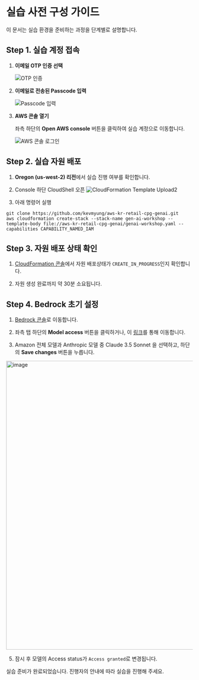 # 실습 사전 구성 가이드

이 문서는 실습 환경을 준비하는 과정을 단계별로 설명합니다.


## Step 1. 실습 계정 접속

1. **이메일 OTP 인증 선택**

   ![OTP 인증](./images/Event_Engine_OTP.png)

2. **이메일로 전송된 Passcode 입력**

   ![Passcode 입력](./images/Event_Engine_New_Email.png)

3. **AWS 콘솔 열기**

   좌측 하단의 **Open AWS console** 버튼을 클릭하여 실습 계정으로 이동합니다.

   ![AWS 콘솔 로그인](./images/Event_Engine_Detail.png)


## Step 2. 실습 자원 배포

1. **Oregon (us-west-2) 리전**에서 실습 진행 여부를 확인합니다.

2. Console 하단 CloudShell 오픈
![CloudFormation Template Upload2](./images/CloudFormation-2.png)


4. 아래 명령어 실행
```shell
git clone https://github.com/kevmyung/aws-kr-retail-cpg-genai.git
aws cloudformation create-stack --stack-name gen-ai-workshop --template-body file://aws-kr-retail-cpg-genai/genai-workshop.yaml --capabilities CAPABILITY_NAMED_IAM

```


## Step 3. 자원 배포 상태 확인
1. [CloudFormation 콘솔](https://us-west-2.console.aws.amazon.com/cloudformation)에서 자원 배포상태가 `CREATE_IN_PROGRESS`인지 확인합니다.

2. 자원 생성 완료까지 약 30분 소요됩니다.


## Step 4. Bedrock 초기 설정

1. [Bedrock 콘솔](https://us-west-2.console.aws.amazon.com/bedrock/home?region=us-west-2#/)로 이동합니다.

2. 좌측 탭 하단의 **Model access** 버튼을 클릭하거나, 이 [링크](https://us-west-2.console.aws.amazon.com/bedrock/home?region=us-west-2#/modelaccess)를 통해 이동합니다.

3. Amazon 전체 모델과 Anthropic 모델 중 Claude 3.5 Sonnet 을 선택하고, 하단의 **Save changes** 버튼을 누릅니다.
 <img width="780" alt="image" src="https://github.com/user-attachments/assets/72c6b276-5201-4dde-b313-b84cff0a0eb9" />

5. 잠시 후 모델의 Access status가 `Access granted`로 변경됩니다.

실습 준비가 완료되었습니다. 진행자의 안내에 따라 실습을 진행해 주세요.
